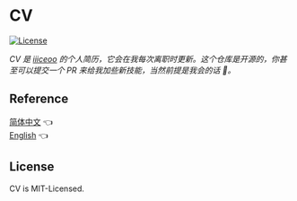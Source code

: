 # CV

[![License](https://img.shields.io/github/license/iiiceoo/cv)]()

*CV 是 [iiiceoo](https://github.com/iiiceoo) 的个人简历，它会在我每次离职时更新。这个仓库是开源的，你甚至可以提交一个 PR 来给我加些新技能，当然前提是我会的话 🐶。*

## Reference

[简体中文](https://github.com/iiiceoo/CV/blob/main/cv-zh_CH.md) 👈<br>
[English](TODO) 👈

## License

CV is MIT-Licensed.

